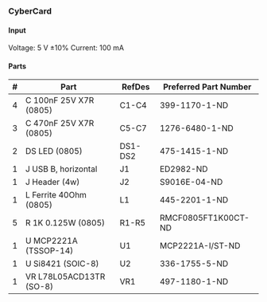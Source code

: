 ### CyberCard ###


#### Input ####

Voltage: 5 V ±10%
Current: 100 mA


#### Parts ####

|  # | Part                                      | RefDes  | Preferred Part Number      |
|---:|-------------------------------------------|---------|----------------------------|
|  4 | C 100nF 25V X7R (0805)                    | C1-C4   | 399-1170-1-ND              |
|  3 | C 470nF 25V X7R (0805)                    | C5-C7   | 1276-6480-1-ND             |
|  2 | DS LED (0805)                             | DS1-DS2 | 475-1415-1-ND              |
|  1 | J USB B, horizontal                       | J1      | ED2982-ND                  |
|  1 | J Header (4w)                             | J2      | S9016E-04-ND               |
|  1 | L Ferrite 40Ohm (0805)                    | L1      | 445-2201-1-ND              |
|  5 | R 1K 0.125W (0805)                        | R1-R5   | RMCF0805FT1K00CT-ND        |
|  1 | U MCP2221A (TSSOP-14)                     | U1      | MCP2221A-I/ST-ND           |
|  1 | U Si8421 (SOIC-8)                         | U2      | 336-1755-5-ND              |
|  1 | VR L78L05ACD13TR (SO-8)                   | VR1     | 497-1180-1-ND              |
